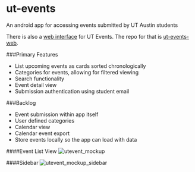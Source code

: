 ut-events
=========

An android app for accessing events submitted by UT Austin students

There is also a [web interface](http://utevents.herokuapp.com) for UT Events. The repo for that is [ut-events-web](https://github.com/greyshi/ut-events-web).

###Primary Features
* List upcoming events as cards sorted chronologically
* Categories for events, allowing for filtered viewing
* Search functionality
* Event detail view
* Submission authentication using student email

###Backlog
* Event submission within app itself
* User defined categories
* Calendar view
* Calendar event export
* Store events locally so the app can load with data


####Event List View
![utevent_mockup](https://copy.com/M2yK98C23LtBNgeJ)

####Sidebar
![utevent_mockup_sidebar](https://copy.com/AfHUL0fbHWRpKg4e)

